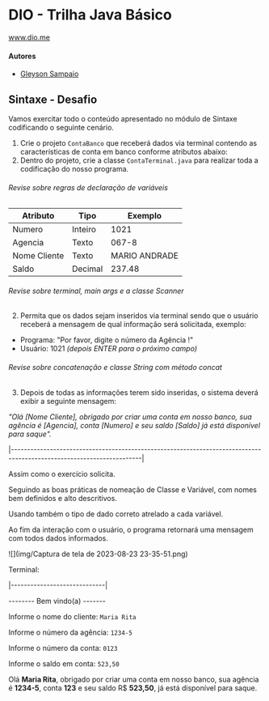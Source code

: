 # DIO - Trilha Java Básico
www.dio.me

#### Autores
- [Gleyson Sampaio](https://github.com/glysns)

## Sintaxe - Desafio

Vamos exercitar todo o conteúdo apresentado no módulo de Sintaxe codificando o seguinte cenário.

1. Crie o projeto `ContaBanco` que receberá dados via terminal contendo as características de conta em banco conforme atributos abaixo:
2. Dentro do projeto, crie a classe `ContaTerminal.java` para realizar toda a codificação do nosso programa.

###### Revise sobre regras de declaração de variáveis

| Atributo  | Tipo     | Exemplo   
| --------- | ---------| ------- 
| Numero    | Inteiro  | 1021 
| Agencia   | Texto    | 067-8
| Nome Cliente | Texto    | MARIO ANDRADE
| Saldo | Decimal |237.48


###### Revise sobre terminal, main args e a classe Scanner
2. Permita que os dados sejam inseridos via terminal sendo que o usuário receberá a mensagem de qual informação será solicitada, exemplo:

* Programa: "Por favor, digite o número da Agência !"
* Usuário: 1021 *(depois ENTER para o próximo campo)*

###### Revise sobre concatenação e classe String com método concat

3. Depois de todas as informações terem sido inseridas, o sistema deverá exibir a seguinte mensagem:

*"Olá [Nome Cliente], obrigado por criar uma conta em nosso banco, sua agência é [Agencia], conta [Numero] e seu saldo [Saldo] já está disponível para saque".*

|----------------------------------------------------------------------------------------------------------------------|

Assim como o exercício solicita.

Seguindo as boas práticas de nomeação de Classe e Variável, com nomes bem definidos e alto descritivos.

Usando também o tipo de dado correto atrelado a cada variável.

Ao fim da interação com o usuário, o programa retornará uma mensagem com todos dados informados.

![](img/Captura de tela de 2023-08-23 23-35-51.png)

Terminal:

|-----------------------------|

-------- Bem vindo(a) ------- 

Informe o nome do cliente: `Maria Rita`

Informe o número da agência: `1234-5`

Informe o número da conta: `0123`

Informe o saldo em conta: `523,50`

Olá **Maria Rita**, obrigado por criar uma conta em nosso banco, sua agência é **1234-5**, conta **123** e seu saldo R$
**523,50**, já está disponível para saque.